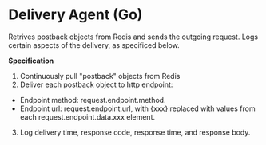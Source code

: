 # Delivery Agent (Go)
Retrives postback objects from Redis and sends the outgoing request. Logs certain aspects of the delivery, as specificed below.

__Specification__

1. Continuously pull "postback" objects from Redis
2. Deliver each postback object to http endpoint:
  - Endpoint method: request.endpoint.method.
  - Endpoint url: request.endpoint.url, with {xxx} replaced with values from each request.endpoint.data.xxx element.
3. Log delivery time, response code, response time, and response body.

